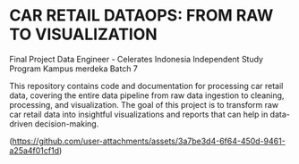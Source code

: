 # CAR RETAIL DATAOPS: FROM RAW TO VISUALIZATION

Final Project Data Engineer - Celerates Indonesia
Independent Study Program Kampus merdeka Batch 7

This repository contains code and documentation for processing car retail data, covering the entire data pipeline from raw data ingestion to cleaning, processing, and visualization. The goal of this project is to transform raw car retail data into insightful visualizations and reports that can help in data-driven decision-making.

(https://github.com/user-attachments/assets/3a7be3d4-6f64-450d-9461-a25a4f01cf1d)

